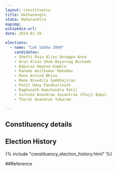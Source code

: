```yaml
---
layout: constituency
title: Hatkanangle
state: Maharashtra
mapimg: 
wikipedia-url: 
date: 2014-01-29

elections: 
  - name: "Lok Sabha 2009"
    candidates: 
    - Shetti Raju Alias Devappa Anna 
    - Arun Alias Sham Bajarnag Buchade 
    - Baburao Omanna Kamble 
    - Kanade Anilkumar Mahadev 
    - Mane Arvind Bhiva 
    - Mane Nivedita Sambhajirao 
    - Patil Uday Pandharinath 
    - Raghunath Ramchandra Patil 
    - Surnike Anandrao Vasantrao (Fouji Bapu) 
    - Thorat Anandrao Tukaram 

---
```

## Constituency details


## Election History
{% include "constituency_election_history.html" %}

##Reference
